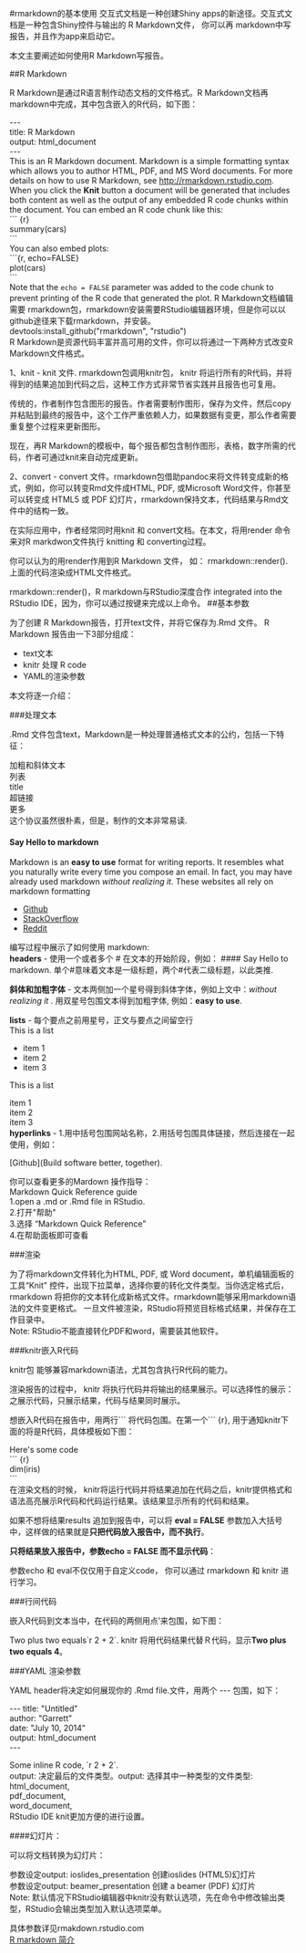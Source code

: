 #rmarkdown的基本使用
交互式文档是一种创建Shiny apps的新途径。交互式文档是一种包含Shiny控件与输出的 R Markdown文件， 你可以再 markdown中写报告，并且作为app来启动它。


本文主要阐述如何使用R Markdown写报告。

##R Markdown

R Markdown是通过R语言制作动态文档的文件格式。R Markdown文档再markdown中完成，其中包含嵌入的R代码，如下图：

 
\---<br>
 title: R Markdown <br>
 output: html\_document<br>
\---<br>
This is an R Markdown document. Markdown is a simple formatting syntax which allows you to author HTML, PDF, and MS Word documents. For more details on how to use R Markdown, see <http://rmarkdown.rstudio.com>.<br>
When you click the **Knit** button a document will be generated that includes both content as well as the output of any embedded R code chunks within the document. You can embed an R code chunk like this:<br>
 \`\`\`
{r} <br>
summary(cars)<br>
\`\`\` <br>
You can also embed plots:<br>
 \`\`\`{r, echo=FALSE}<br>
plot(cars)<br>
\```<br>
Note that the `echo = FALSE` parameter was added to the code chunk to prevent printing of the R code that generated the plot.
R Markdown文档编辑需要 rmarkdown包，rmarkdown安装需要RStudio编辑器环境，但是你可以以github途径来下载rmarkdown，并安装。<br>
devtools:install_github("rmarkdown", "rstudio")<br>
R Markdown是资源代码丰富并高可用的文件，你可以将通过一下两种方式改变R Markdown文件格式。

1、knit -  knit 文件. rmarkdown包调用knitr包， knitr 将运行所有的R代码，并将得到的结果追加到代码之后，这种工作方式非常节省实践并且报告也可复用。

传统的，作者制作包含图形的报告。作者需要制作图形，保存为文件，然后copy并粘贴到最终的报告中，这个工作严重依赖人力，如果数据有变更，那么作者需要重复整个过程来更新图形。

现在，再R Markdown的模板中，每个报告都包含制作图形，表格，数字所需的代码，作者可通过knit来自动完成更新。

2、convert - convert 文件。rmarkdown包借助pandoc来将文件转变成新的格式，例如，你可以转变Rmd文件成HTML, PDF, 或Microsoft Word文件，你甚至可以转变成 HTML5 或 PDF 幻灯片，rmarkdown保持文本，代码结果与Rmd文件中的结构一致。

在实际应用中，作者经常同时用knit 和 convert文档。在本文，将用render 命令来对R markdwon文件执行 knitting 和 converting过程。

你可以认为的用render作用到R Markdown 文件， 如： rmarkdown::render(). 上面的代码渲染成HTML文件格式。

rmarkdown::render()，R markdown与RStudio深度合作 integrated into the RStudio IDE，因为，你可以通过按键来完成以上命令。
##基本参数

为了创建 R Markdown报告，打开text文件，并将它保存为.Rmd 文件。
R Markdown 报告由一下3部分组成：<br>

 * text文本<br>
 * knitr 处理 R code<br>
 * YAML的渲染参数<br>
 
本文将逐一介绍：

###处理文本

.Rmd 文件包含text，Markdown是一种处理普通格式文本的公约，包括一下特征： 

加粗和斜体文本<br>
列表<br>
title<br>
超链接<br>
更多<br>
这个协议虽然很朴素，但是，制作的文本非常易读.

#### Say Hello to markdown

Markdown is an **easy to use** format for writing reports. It resembles what you naturally write every time you compose an email. In fact, you may have already used markdown *without realizing it*. These websites all rely on markdown formatting

* [Github](www.github.com)
* [StackOverflow](www.stackoverflow.com)
* [Reddit](www.reddit.com)

编写过程中展示了如何使用 markdown:<br>
**headers** - 使用一个或者多个 # 在文本的开始阶段，例如： #### Say Hello to markdown. 单个#意味着文本是一级标题，两个#代表二级标题，以此类推.

**斜体和加粗字体** - 文本两侧加一个星号得到斜体字体，例如上文中：*without realizing it* . 用双星号包围文本得到加粗字体, 例如：**easy to use**.

**lists** - 每个要点之前用星号，正文与要点之间留空行<br>
  This is a list

  * item 1
  * item 2
  * item 3
  
This is a list

item 1<br>
item 2<br>
item 3<br>
**hyperlinks** - 1.用中括号包围网站名称，2.用括号包围具体链接，然后连接在一起使用，例如：

[Github](Build software better, together).

你可以查看更多的Mardown 操作指导：<br>
Markdown Quick Reference guide<br>
1.open a .md or .Rmd file in RStudio. <br>
2.打开"帮助"<br>
3.选择 “Markdown Quick Reference”<br>
4.在帮助面板即可查看<br>

###渲染

为了将markdown文件转化为HTML, PDF, 或 Word document，单机编辑面板的工具“Knit” 控件，出现下拉菜单，选择你要的转化文件类型。当你选定格式后， rmarkdown 将把你的文本转化成新格式文件。rmarkdown能够采用markdown语法的文件变更格式。 一旦文件被渲染，RStudio将预览目标格式结果，并保存在工作目录中。<br>
Note: RStudio不能直接转化PDF和word，需要装其他软件。

###knitr嵌入R代码

knitr包 能够兼容markdown语法，尤其包含执行R代码的能力。

渲染报告的过程中， knitr 将执行代码并将输出的结果展示。可以选择性的展示：之展示代码，只展示结果，代码与结果同时展示。

想嵌入R代码在报告中，用两行\`\`\` 将代码包围。在第一个\`\`\` {r}, 用于通知knitr下面的将是R代码，具体模板如下图：

Here's some code<br>
\`\`\` {r}<br>
dim(iris)<br>
\`\`\` <br>
在渲染文档的时候， knitr将运行代码并将结果追加在代码之后，knitr提供格式和语法高亮展示R代码和代码运行结果。该结果显示所有的代码和结果。

如果不想将结果results 追加到报告中，可以将 **eval = FALSE** 参数加入大括号中，这样做的结果就是**只把代码放入报告中，而不执行**。

**只将结果放入报告中，参数echo = FALSE 而不显示代码**：

参数echo 和 eval不仅仅用于自定义code， 你可以通过 rmarkdown 和 knitr 进行学习。

###行间代码

嵌入R代码到文本当中，在代码的两侧用点’来包围，如下图：


Two plus two equals\`r 2 + 2\`.
knitr 将用代码结果代替Ｒ代码，显示**Two plus two equals 4**。

###YAML 渲染参数

 YAML header将决定如何展现你的 .Rmd file.文件，用两个 --- 包围，如下：

\---
title: "Untitled"<br>
author: "Garrett"<br>
date: "July 10, 2014"<br>
output: html_document<br>
\---

Some inline R code, \`r 2 + 2\`.<br>
output: 决定最后的文件类型。output: 选择其中一种类型的文件类型:<br>
html_document, <br>
pdf_document,<br>
word_document,<br>
 RStudio IDE knit更加方便的进行设置。

####幻灯片：

可以将文档转换为幻灯片：

参数设定output: ioslides\_presentation 创建ioslides (HTML5)幻灯片<br>
参数设定output: beamer\_presentation 创建 a beamer (PDF) 幻灯片<br>
Note: 默认情况下RStudio编辑器中knitr没有默认选项，先在命令中修改输出类型，RStudio会输出类型加入默认选项菜单。

具体参数详见rmakdown.rstudio.com<br>
[R markdown 简介](https://zhuanlan.zhihu.com/p/24884324)
